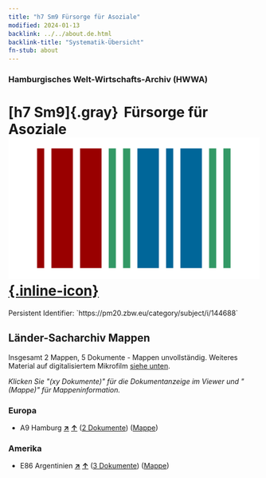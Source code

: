 ```yaml
---
title: "h7 Sm9 Fürsorge für Asoziale"
modified: 2024-01-13
backlink: ../../about.de.html
backlink-title: "Systematik-Übersicht"
fn-stub: about
---
```


### Hamburgisches Welt-Wirtschafts-Archiv (HWWA)

# [h7 Sm9]{.gray}&#8201; Fürsorge für Asoziale &#160; [![Wikidata](/images/Wikidata-logo.svg "Wikidata"){.inline-icon}](http://www.wikidata.org/entity/Q104700116)

<div class="hint">Persistent Identifier: `https://pm20.zbw.eu/category/subject/i/144688`</div>







## Länder-Sacharchiv Mappen






Insgesamt 2 Mappen, 5 Dokumente - Mappen unvollständig. Weiteres Material auf digitalisiertem Mikrofilm [siehe unten](#filmsections).

_Klicken Sie "(xy Dokumente)" für die Dokumentanzeige im Viewer und "(Mappe)" für Mappeninformation._




### Europa

- A9 Hamburg [**&nearr;**](../../../geo/i/140905/about.de.html "Hamburg (alle Mappen)") [**&uarr;**](../../../geo/about.de.html#A9 "Ländersystematik") (<a href="https://pm20.zbw.eu/iiifview/folder/sh/140905,144688" title="über: Hamburg : Fürsorge für Asoziale" target="_blank">2 Dokumente</a>) ([Mappe](../../../../folder/sh/1409xx/140905/1446xx/144688/about.de.html))

### Amerika

- E86 Argentinien [**&nearr;**](../../../geo/i/141692/about.de.html "Argentinien (alle Mappen)") [**&uarr;**](../../../geo/about.de.html#E86 "Ländersystematik") (<a href="https://pm20.zbw.eu/iiifview/folder/sh/141692,144688" title="über: Argentinien : Fürsorge für Asoziale" target="_blank">3 Dokumente</a>) ([Mappe](../../../../folder/sh/1416xx/141692/1446xx/144688/about.de.html))



<a id="filmsections" />













